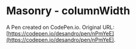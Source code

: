 # Masonry - columnWidth

A Pen created on CodePen.io. Original URL: [https://codepen.io/desandro/pen/nPmYeE](https://codepen.io/desandro/pen/nPmYeE).

